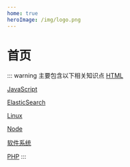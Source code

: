 ```yaml
---
home: true
heroImage: /img/logo.png
---
```


# 首页

::: warning 主要包含以下相关知识点
[HTML](html/README.md)

[JavaScript](JavaScript/README.md)

[ElasticSearch](ElasticSearch/README.md)

[Linux](Linux/README.md)

[Node](Node/README.md)

[软件系统](SoftSys/README.md)

[PHP](PHP/README.md)
:::
